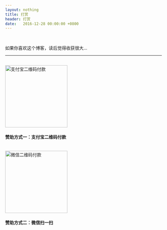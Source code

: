 ```yaml
---
layout: nothing
title: 打赏
header: 打赏
date:   2016-12-28 00:00:00 +0800
---
```


<br>
<p>如果你喜欢这个博客，读后觉得收获很大...</p><hr>
<div class = "text-center">
    <br>
    <img src="{{ '/styles/images/donate/zhifubao.jpg' | prepend: site.baseurl }}" alt="支付宝二维码付款" width="200" />
    <h4>赞助方式一：支付宝二维码付款</h4>
    <br>
    <img src="{{ '/styles/images/donate/weixin.jpg' | prepend: site.baseurl }}" alt="微信二维码付款" width="200" />
    <h4>赞助方式二：微信扫一扫</h4>
    <br>
</div>
